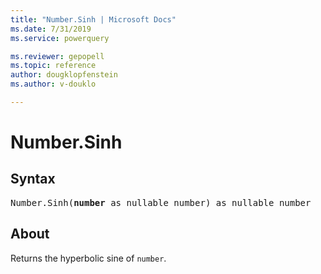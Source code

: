 ```yaml
---
title: "Number.Sinh | Microsoft Docs"
ms.date: 7/31/2019
ms.service: powerquery

ms.reviewer: gepopell
ms.topic: reference
author: dougklopfenstein
ms.author: v-douklo

---
```

# Number.Sinh

## Syntax

<pre>
Number.Sinh(<b>number</b> as nullable number) as nullable number
</pre>
  
## About  
Returns the hyperbolic sine of `number`.
